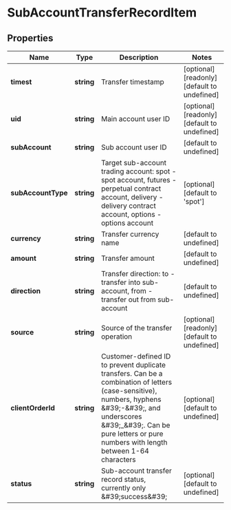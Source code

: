 # SubAccountTransferRecordItem

## Properties

Name | Type | Description | Notes
------------ | ------------- | ------------- | -------------
**timest** | **string** | Transfer timestamp | [optional] [readonly] [default to undefined]
**uid** | **string** | Main account user ID | [optional] [readonly] [default to undefined]
**subAccount** | **string** | Sub account user ID | [default to undefined]
**subAccountType** | **string** | Target sub-account trading account: spot - spot account, futures - perpetual contract account, delivery - delivery contract account, options - options account | [optional] [default to &#39;spot&#39;]
**currency** | **string** | Transfer currency name | [default to undefined]
**amount** | **string** | Transfer amount | [default to undefined]
**direction** | **string** | Transfer direction: to - transfer into sub-account, from - transfer out from sub-account | [default to undefined]
**source** | **string** | Source of the transfer operation | [optional] [readonly] [default to undefined]
**clientOrderId** | **string** | Customer-defined ID to prevent duplicate transfers. Can be a combination of letters (case-sensitive), numbers, hyphens \&#39;-\&#39;, and underscores \&#39;_\&#39;. Can be pure letters or pure numbers with length between 1-64 characters | [optional] [default to undefined]
**status** | **string** | Sub-account transfer record status, currently only \&#39;success\&#39; | [optional] [default to undefined]

